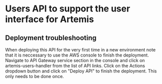 # Users API to support the user interface for Artemis

## Deployment troubleshooting

When deploying this API for the very first time in a new environment note that it is neccessary
to use the AWS console to finish the deployment.  Navigate to API Gateway service section in the console
and click on artemis-users-handler from the list of API links.  Click on the Actions dropdown button and
click on "Deploy API" to finish the deployment.  This only needs to be done once.
